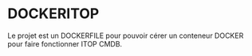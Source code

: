DOCKERITOP
==========

Le projet est un DOCKERFILE pour pouvoir cérer un conteneur DOCKER pour faire fonctionner ITOP CMDB.

